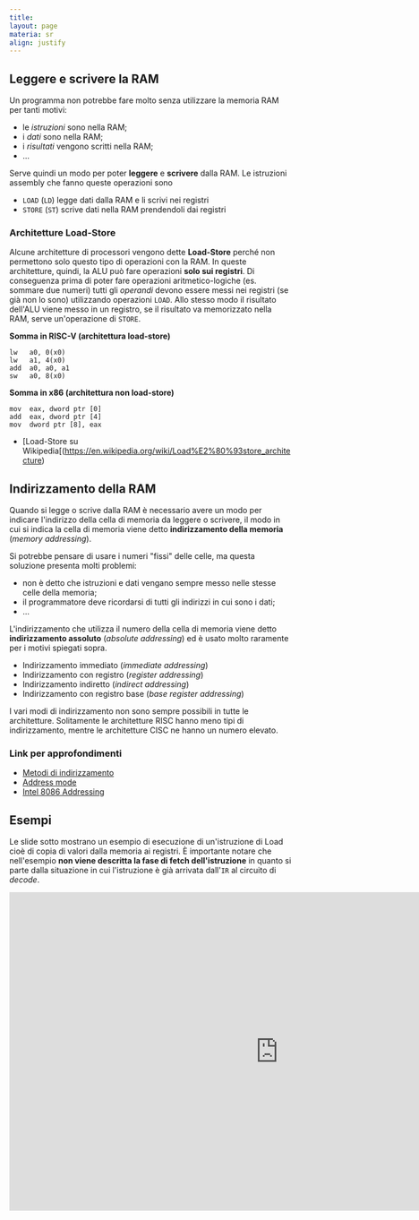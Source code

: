 ```yaml
---
title: 
layout: page
materia: sr
align: justify
---
```


## Leggere e scrivere la RAM
Un programma non potrebbe fare molto senza utilizzare la memoria RAM per tanti motivi:

* le *istruzioni* sono nella RAM;
* i *dati* sono nella RAM;
* i *risultati* vengono scritti nella RAM;
* ... 

Serve quindi un modo per poter **leggere** e **scrivere** dalla RAM. Le istruzioni assembly che fanno queste operazioni sono

* ``LOAD`` (``LD``) legge dati dalla RAM e li scrivi nei registri
* ``STORE`` (``ST``) scrive dati nella RAM prendendoli dai registri

### Architetture Load-Store
Alcune architetture di processori vengono dette **Load-Store** perché non permettono solo questo tipo di operazioni con la RAM. In queste architetture, quindi, la ALU può fare operazioni **solo sui registri**. Di conseguenza prima di poter fare operazioni aritmetico-logiche (es. sommare due numeri) tutti gli *operandi* devono essere messi nei registri (se già non lo sono) utilizzando operazioni ``LOAD``. Allo stesso modo il risultato dell'ALU viene messo in un registro, se il risultato va memorizzato nella RAM, serve un'operazione di ``STORE``.

**Somma in RISC-V (architettura load-store)**

    lw   a0, 0(x0)
    lw   a1, 4(x0)
    add  a0, a0, a1
    sw   a0, 8(x0)

**Somma in x86 (architettura non load-store)**

    mov  eax, dword ptr [0]
    add  eax, dword ptr [4]
    mov  dword ptr [8], eax

* [Load-Store su Wikipedia[(https://en.wikipedia.org/wiki/Load%E2%80%93store_architecture)

## Indirizzamento della RAM
Quando si legge o scrive dalla RAM è necessario avere un modo per indicare l'indirizzo della cella di memoria da leggere o scrivere, il modo in cui si indica la cella di memoria viene detto <strong class="text-danger">indirizzamento della memoria</strong> (*memory addressing*).

Si potrebbe pensare di usare i numeri "fissi" delle celle, ma questa soluzione presenta molti problemi:

* non è detto che istruzioni e dati vengano sempre messo nelle stesse celle della memoria;
* il programmatore deve ricordarsi di tutti gli indirizzi in cui sono i dati;
* ...

L'indirizzamento che utilizza il numero della cella di memoria viene detto **indirizzamento assoluto** (*absolute addressing*) ed è usato molto raramente per i motivi spiegati sopra.

* Indirizzamento immediato (*immediate addressing*)
* Indirizzamento con registro (*register addressing*)
* Indirizzamento indiretto (*indirect addressing*)
* Indirizzamento con registro base (*base register addressing*)

I vari modi di indirizzamento non sono sempre possibili in tutte le architetture. Solitamente le architetture RISC hanno meno tipi di indirizzamento, mentre le architetture CISC ne hanno un numero elevato.

### Link per approfondimenti
* [Metodi di indirizzamento](https://it.wikipedia.org/wiki/Metodo_di_indirizzamento)
* [Address mode](https://en.wikipedia.org/wiki/Addressing_mode)
* [Intel 8086 Addressing](https://www.ic.unicamp.br/~celio/mc404s2-03/addr_modes/intel_addr.html)


## Esempi
Le slide sotto mostrano un esempio di esecuzione di un'istruzione di Load cioè di copia di valori dalla memoria ai registri. È importante notare che nell'esempio **non viene descritta la fase di fetch dell'istruzione** in quanto si parte dalla situazione in cui l'istruzione è già arrivata dall'``IR`` al circuito di *decode*. 

<div style="text-align: center">
<iframe src="https://docs.google.com/presentation/d/e/2PACX-1vSQaXNvxFIINORnjBqQxMDzGZGtn7zw1o9LVM_M_Yk0jtFXVaqyHLlu9FkHvOlVhB3Y_1DRqrpSTJ7V/embed?start=false&loop=false&delayms=3000" frameborder="0" width="960" height="569" allowfullscreen="true" mozallowfullscreen="true" webkitallowfullscreen="true"></iframe>
</div>